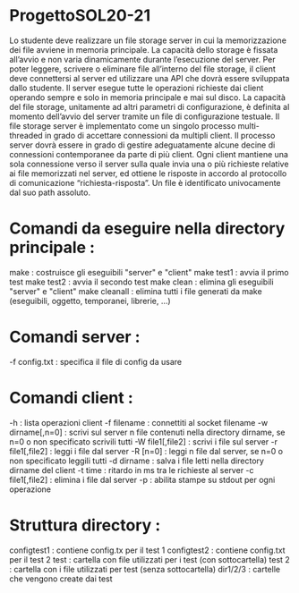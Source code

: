 # ProgettoSOL20-21
Lo studente deve realizzare un file storage server in cui la memorizzazione dei file avviene in memoria principale. La capacità dello storage è fissata all’avvio e non varia dinamicamente durante l’esecuzione del server. Per poter leggere, scrivere o eliminare file all’interno del file storage, il client deve connettersi al server ed utilizzare una API che dovrà essere sviluppata dallo studente. Il server esegue tutte le operazioni
richieste dai client operando sempre e solo in memoria principale e mai sul disco.
La capacità del file storage, unitamente ad altri parametri di configurazione, è definita al momento dell’avvio del server tramite un file di configurazione testuale.
Il file storage server è implementato come un singolo processo multi-threaded in grado di accettare connessioni da multipli client. Il processo server dovrà essere in grado di gestire adeguatamente alcune decine di connessioni contemporanee da parte di più client.
Ogni client mantiene una sola connessione verso il server sulla quale invia una o più richieste relative ai file memorizzati nel server, ed ottiene le risposte in accordo al protocollo di comunicazione “richiesta-risposta”. Un file è identificato univocamente dal suo path assoluto.

# Comandi da eseguire nella directory principale :

make : costruisce gli eseguibili "server" e "client"
make test1 : avvia il primo test
make test2 : avvia il secondo test
make clean : elimina gli eseguibili "server" e "client"
make cleanall : elimina tutti i file generati da make (eseguibili, oggetto, temporanei, librerie, ...)

# Comandi server :
-f config.txt : specifica il file di config da usare

# Comandi client :
-h : lista operazioni client
-f filename : connettiti al socket filename
-w dirname[,n=0] : scrivi sul server n file contenuti nella directory dirname, se n=0 o non specificato scrivili tutti
-W file1[,file2] : scrivi i file sul server
-r file1[,file2] : leggi i file dal server
-R [n=0] : leggi n file dal server, se n=0 o non specificato leggili tutti
-d dirname : salva i file letti nella directory dirname del client
-t time : ritardo in ms tra le richieste al server
-c file1[,file2] : elimina i file dal server
-p : abilita stampe su stdout per ogni operazione

# Struttura directory :
configtest1 : contiene config.tx per il test 1
configtest2 : contiene config.txt per il test 2
test : cartella con file utilizzati per i test (con sottocartella)
test 2 : cartella con i file utilizzati per test (senza sottocartella)
dir1/2/3 : cartelle che vengono create dai test
